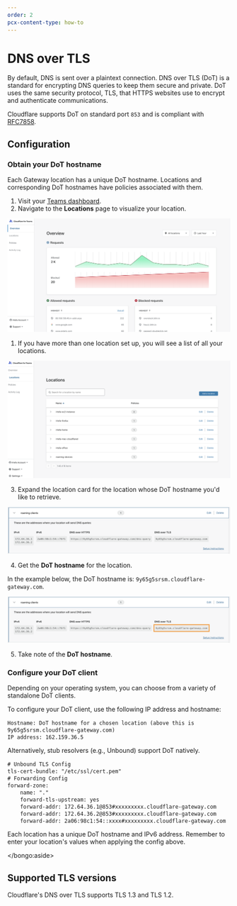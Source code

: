 ```yaml
---
order: 2
pcx-content-type: how-to
---
```


# DNS over TLS

By default, DNS is sent over a plaintext connection. DNS over TLS (DoT) is a standard for encrypting DNS queries to keep them secure and private. DoT uses the same security protocol, TLS, that HTTPS websites use to encrypt and authenticate communications.

Cloudflare supports DoT on standard port `853` and is compliant with [RFC7858](https://tools.ietf.org/html/rfc7858).

## Configuration

### Obtain your DoT hostname

Each Gateway location has a unique DoT hostname. Locations and corresponding DoT hostnames have policies associated with them.

1. Visit your [Teams dashboard](https://dash.teams.cloudflare.com/).
1. Navigate to the **Locations** page to visualize your location.

![Go to teams dash](../../../static/documentation/connections/go-to-teams-dashboard.png)

1. If you have more than one location set up, you will see a list of all your locations.

![Go to locations page](../../../static/documentation/connections/go-to-locations-page.png)

3. Expand the location card for the location whose DoT hostname you'd like to retrieve.

![Expand location card](../../../static/documentation/connections/expand-locations-card.png)

4. Get the **DoT hostname** for the location.

In the example below, the DoT hostname is: `9y65g5srsm.cloudflare-gateway.com`.

![Get unique subdomain](../../../static/documentation/connections/get-unique-subdomain.png)

5. Take note of the **DoT hostname**.

### Configure your DoT client

Depending on your operating system, you can choose from a variety of standalone DoT clients.

To configure your DoT client, use the following IP address and hostname:

```text
Hostname: DoT hostname for a chosen location (above this is 9y65g5srsm.cloudflare-gateway.com)
IP address: 162.159.36.5
```

Alternatively, stub resolvers (e.g., Unbound) support DoT natively.

```text
# Unbound TLS Config
tls-cert-bundle: "/etc/ssl/cert.pem"
# Forwarding Config
forward-zone:
	name: "."
	forward-tls-upstream: yes
	forward-addr: 172.64.36.1@853#xxxxxxxxx.cloudflare-gateway.com
	forward-addr: 172.64.36.2@853#xxxxxxxxx.cloudflare-gateway.com
	forward-addr: 2a06:98c1:54::xxxx#xxxxxxxxx.cloudflare-gateway.com
```

 <Aside>

Each location has a unique DoT hostname and IPv6 address. Remember to enter your location's values when applying the config above.

</bongo:aside>

## Supported TLS versions

Cloudflare's DNS over TLS supports TLS 1.3 and TLS 1.2.
